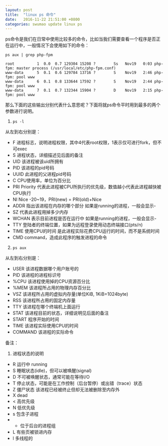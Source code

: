 ```yaml
---
layout: post
title:  "linux ps 命令"
date:   2016-11-22 21:51:00 +0800
categories: swumao update linux ps
---
```


ps命令是我们在日常中使用比较多的命令，比如当我们需要查看一个程序是否正在运行中，一般情况下会使用如下的命令：

```
ps aux | grep php-fpm

root          1  0.0  0.7 129304 15208 ?        Ss   Nov19   0:03 php-fpm: master process (/usr/local/etc/php-fpm.conf)
www-data      5  0.1  0.6 129784 13716 ?        S    Nov19   2:46 php-fpm: pool www
www-data      6  0.1  0.8 133644 17592 ?        S    Nov19   2:44 php-fpm: pool www
www-data      7  0.1  0.7 132344 15904 ?        D    Nov19   2:15 php-fpm: pool www
```

那么下面的这些输出分别代表什么意思呢？下面将就ps命令平时用到最多的两个参数进行说明。

1. `ps -l`

  从左到右分别是：
  - F 进程标志，说明进程权限，其中4代表root权限，1表示仅可进行fork，但不可exec
  - S 进程状态，详细描述见后面的备注
  - UID 该进程被该uid所拥有
  - PID 该进程的pid号码
  - UUID 此进程的父进程pid号码
  - C CPU使用率，单位为百分比
  - PRI Priority 代表此进程被CPU所执行的优先级，数值越小代表此进程越快被CPU执行
  - NI Nice -20~19，PRI(new) = PRI(old)+Nice
  - ADDR 指出该进程在内存的哪个部分 如果是running的进程，一般会显示-
  - SZ 代表此进程用掉多少内存
  - WCHAN 表示目前进程是否在运行中 如果是running的进程，一般会显示-
  - TTY 登陆者的终端位置，如果为远程登录使用动态终端接口(pts/n)
  - TIME 使用CPU的时间 是此进程实际花费CPU运行的时间，而不是系统时间
  - CMD command，造成此程序的触发进程的命令
2. `ps aux`

  从左到右分别是：
  - USER 该进程数据哪个用户账号的
  - PID 该进程的进程标识号
  - %CPU 该进程使用掉的CPU资源百分比
  - %MEM 该进程所占用的物理内存百分比
  - VSZ 该进程所占用的虚拟内存量(单位KiB, 1KiB=1024byte)
  - RSS 该进程所占用的固定内存量
  - TTY 该进程在哪个终端机上面运行
  - STAT 该进程目前的状态，详细说明见后面的备注
  - START 程序开始的时间
  - TIME 该进程实际使用CPU的时间
  - COMMAND 该进程的实际命令

备注：

1. 进程状态的说明
  - R 运行中 running
  - S 睡眠状态(idle)，但可以被唤醒(signal)
  - D 不可被唤醒状态，通常可能在等待I/O
  - T 停止状态，可能是在工作控制（后台暂停）或出错（trace）状态
  - Z 僵尸状态 该进程已经被终止但却无法被删除至内存外
  - X dead
  - < 高优先级
  - N 低优先级
  - s 包含子进程
  - + 位于后台的进程组
  - L 有些页被锁进内存
  - l 多线程的

